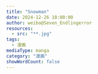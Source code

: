 ```yaml
---
title: "Snowman"
date: 2024-12-26 18:00:00
author: weibo@Seven_Endlingerror
resources:
  - src: "**.jpg"
tags:
  - 漫画
mediaType: manga
category: "漫画"
showWordCount: false
---
```

